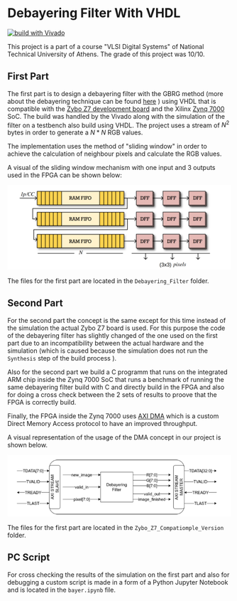 # Debayering Filter With VHDL

[![build with Vivado](https://img.shields.io/badge/built%20with-Vivado-green)](https://www.xilinx.com/products/design-tools/vivado.html) 

This project is a part of a course "VLSI Digital Systems" of National Technical University of Athens. The grade of this project was 10/10.

## First Part

The first part is to design a debayering filter with the GBRG method (more about the debayering technique can be found [here](https://en.wikipedia.org/wiki/Demosaicing) ) using VHDL that is compatible with the [Zybo Z7 development board](https://digilent.com/reference/programmable-logic/zybo-z7/start) and the Xilinx [Zynq 7000](https://www.xilinx.com/products/silicon-devices/soc/zynq-7000.html) SoC. The build was handled by the Vivado along with the simulation of the filter on a testbench also build using VHDL. The project uses a stream of $N^2$ bytes in order to generate a $N * N$ RGB values. 

The implementation uses the method of "sliding window" in order to achieve the calculation of neighbour pixels and calculate the RGB values.

A visual of the sliding window mechanism with one input and 3 outputs used in the FPGA can be shown below:

![sliding_window](Sliding_Window.png)

The files for the first part are located in the ```Debayering_Filter``` folder.

## Second Part

For the second part the concept is the same except for this time instead of the simulation the actual Zybo Z7 board is used. For this purpose the code of the debayering filter has slightly changed of the one used on the first part due to an incompatibility between the actual hardware and the simulation (which is caused because the simulation does not run the ```Synthesis``` step of the build process ).

Also for the second part we build a C programm that runs on the integrated ARM chip inside the Zynq 7000 SoC that runs a benchmark of running the same debayering filter build with C and directly build in the FPGA and also for doing a cross check between the 2 sets of results to proove that the FPGA is correctly build.

Finally, the FPGA inside the Zynq 7000 uses [AXI DMA](https://www.xilinx.com/products/intellectual-property/axi_dma.html) which is a custom Direct Memory Access protocol to have an improved throughput.

A visual representation of the usage of the DMA concept in our project is shown below.

![Debayering with DMA access](/DMA.png)

The files for the first part are located in the ```Zybo_Z7_Compatiomple_Version``` folder.

## PC Script

For cross checking the results of the simulation on the first part and also for debugging a custom script is made in a form of a Python Jupyter Notebook and is located in the ```bayer.ipynb``` file.